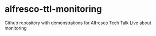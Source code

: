 # alfresco-ttl-monitoring
Github repository with demonstrations for Alfresco Tech Talk Live about monitoring

